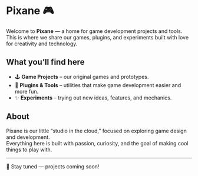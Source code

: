 # Pixane 🎮

Welcome to **Pixane** — a home for game development projects and tools.  
This is where we share our games, plugins, and experiments built with love for creativity and technology.  

## What you’ll find here
- 🕹️ **Game Projects** – our original games and prototypes.  
- 🔌 **Plugins & Tools** – utilities that make game development easier and more fun.  
- ✨ **Experiments** – trying out new ideas, features, and mechanics.  

## About
Pixane is our little “studio in the cloud,” focused on exploring game design and development.  
Everything here is built with passion, curiosity, and the goal of making cool things to play with.  

---
🚀 Stay tuned — projects coming soon!
